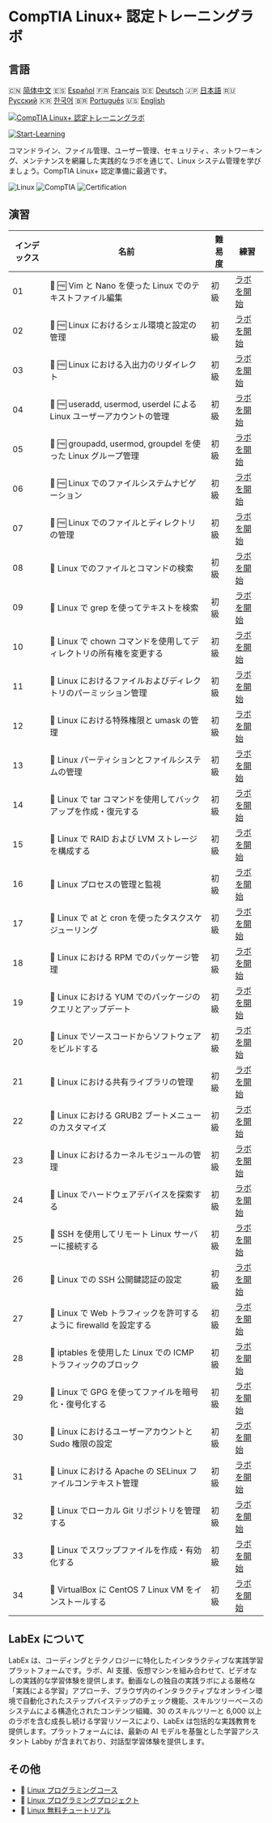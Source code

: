 # CompTIA Linux+ 認定トレーニングラボ

## 言語

🇨🇳 [简体中文](README_zh.md) 🇪🇸 [Español](README_es.md) 🇫🇷 [Français](README_fr.md) 🇩🇪 [Deutsch](README_de.md) 🇯🇵 [日本語](README_ja.md) 🇷🇺 [Русский](README_ru.md) 🇰🇷 [한국어](README_ko.md) 🇧🇷 [Português](README_pt.md) 🇺🇸 [English](README.md) 

[![CompTIA Linux+ 認定トレーニングラボ](https://cover-creator.labex.io/comptia-linux-plus-training-labs.png?lang=ja)](https://labex.io/ja/courses/comptia-linux-plus-training-labs)

[![Start-Learning](https://img.shields.io/badge/Start-Learning-whitesmoke?style=for-the-badge)](https://labex.io/ja/courses/comptia-linux-plus-training-labs)

コマンドライン、ファイル管理、ユーザー管理、セキュリティ、ネットワーキング、メンテナンスを網羅した実践的なラボを通じて、Linux システム管理を学びましょう。CompTIA Linux+ 認定準備に最適です。

![Linux](https://img.shields.io/badge/Linux-whitesmoke?style=for-the-badge&logo=linux)
![CompTIA](https://img.shields.io/badge/CompTIA-whitesmoke?style=for-the-badge&logo=comptia)
![Certification](https://img.shields.io/badge/Certification-whitesmoke?style=for-the-badge&logo=certification)


## 演習

|   インデックス | 名前                                                                  | 難易度   | 練習                                                                                                                                              |
|----------------|-----------------------------------------------------------------------|----------|---------------------------------------------------------------------------------------------------------------------------------------------------|
|             01 | 📖 🆓 Vim と Nano を使った Linux でのテキストファイル編集             | 初級     | <a target='_blank' href='https://labex.io/ja/tutorials/comptia-edit-text-files-in-linux-with-vim-and-nano-591076'>ラボを開始</a>                  |
|             02 | 📖 🆓 Linux におけるシェル環境と設定の管理                            | 初級     | <a target='_blank' href='https://labex.io/ja/tutorials/comptia-manage-shell-environment-and-configuration-in-linux-590838'>ラボを開始</a>         |
|             03 | 📖 🆓 Linux における入出力のリダイレクト                              | 初級     | <a target='_blank' href='https://labex.io/ja/tutorials/comptia-redirecting-input-and-output-in-linux-590840'>ラボを開始</a>                       |
|             04 | 📖 🆓 useradd, usermod, userdel による Linux ユーザーアカウントの管理 | 初級     | <a target='_blank' href='https://labex.io/ja/tutorials/comptia-manage-linux-user-accounts-with-useradd-usermod-and-userdel-590837'>ラボを開始</a> |
|             05 | 📖 🆓 groupadd, usermod, groupdel を使った Linux グループ管理         | 初級     | <a target='_blank' href='https://labex.io/ja/tutorials/comptia-manage-linux-groups-with-groupadd-usermod-and-groupdel-590836'>ラボを開始</a>      |
|             06 | 📖 🆓 Linux でのファイルシステムナビゲーション                        | 初級     | <a target='_blank' href='https://labex.io/ja/tutorials/comptia-navigate-the-filesystem-in-linux-590971'>ラボを開始</a>                            |
|             07 | 📖 🆓 Linux でのファイルとディレクトリの管理                          | 初級     | <a target='_blank' href='https://labex.io/ja/tutorials/comptia-manage-files-and-directories-in-linux-590835'>ラボを開始</a>                       |
|             08 | 📖  Linux でのファイルとコマンドの検索                                | 初級     | <a target='_blank' href='https://labex.io/ja/tutorials/comptia-find-files-and-commands-in-linux-590834'>ラボを開始</a>                            |
|             09 | 📖  Linux で grep を使ってテキストを検索                              | 初級     | <a target='_blank' href='https://labex.io/ja/tutorials/comptia-search-text-with-grep-in-linux-590841'>ラボを開始</a>                              |
|             10 | 📖  Linux で chown コマンドを使用してディレクトリの所有権を変更する   | 初級     | <a target='_blank' href='https://labex.io/ja/tutorials/comptia-modify-directory-ownership-with-chown-in-linux-590847'>ラボを開始</a>              |
|             11 | 📖  Linux におけるファイルおよびディレクトリのパーミッション管理      | 初級     | <a target='_blank' href='https://labex.io/ja/tutorials/comptia-manage-file-and-directory-permissions-in-linux-590844'>ラボを開始</a>              |
|             12 | 📖  Linux における特殊権限と umask の管理                             | 初級     | <a target='_blank' href='https://labex.io/ja/tutorials/linux-manage-special-permissions-and-umask-in-linux-590846'>ラボを開始</a>                 |
|             13 | 📖  Linux パーティションとファイルシステムの管理                      | 初級     | <a target='_blank' href='https://labex.io/ja/tutorials/comptia-manage-linux-partitions-and-filesystems-590845'>ラボを開始</a>                     |
|             14 | 📖  Linux で tar コマンドを使用してバックアップを作成・復元する       | 初級     | <a target='_blank' href='https://labex.io/ja/tutorials/comptia-create-and-restore-a-backup-with-tar-in-linux-590843'>ラボを開始</a>               |
|             15 | 📖  Linux で RAID および LVM ストレージを構成する                     | 初級     | <a target='_blank' href='https://labex.io/ja/tutorials/comptia-configure-raid-and-lvm-storage-in-linux-590842'>ラボを開始</a>                     |
|             16 | 📖  Linux プロセスの管理と監視                                        | 初級     | <a target='_blank' href='https://labex.io/ja/tutorials/comptia-manage-and-monitor-linux-processes-590864'>ラボを開始</a>                          |
|             17 | 📖  Linux で at と cron を使ったタスクスケジューリング                | 初級     | <a target='_blank' href='https://labex.io/ja/tutorials/comptia-schedule-tasks-with-at-and-cron-in-linux-590870'>ラボを開始</a>                    |
|             18 | 📖  Linux における RPM でのパッケージ管理                             | 初級     | <a target='_blank' href='https://labex.io/ja/tutorials/rhel-managing-packages-with-rpm-in-linux-590868'>ラボを開始</a>                            |
|             19 | 📖  Linux における YUM でのパッケージのクエリとアップデート           | 初級     | <a target='_blank' href='https://labex.io/ja/tutorials/rhel-query-and-update-packages-with-yum-in-linux-590869'>ラボを開始</a>                    |
|             20 | 📖  Linux でソースコードからソフトウェアをビルドする                  | 初級     | <a target='_blank' href='https://labex.io/ja/tutorials/comptia-build-software-from-source-code-in-linux-590853'>ラボを開始</a>                    |
|             21 | 📖  Linux における共有ライブラリの管理                                | 初級     | <a target='_blank' href='https://labex.io/ja/tutorials/comptia-manage-shared-libraries-in-linux-590867'>ラボを開始</a>                            |
|             22 | 📖  Linux における GRUB2 ブートメニューのカスタマイズ                 | 初級     | <a target='_blank' href='https://labex.io/ja/tutorials/comptia-customize-the-grub2-boot-menu-in-linux-590859'>ラボを開始</a>                      |
|             23 | 📖  Linux におけるカーネルモジュールの管理                            | 初級     | <a target='_blank' href='https://labex.io/ja/tutorials/comptia-manage-kernel-modules-in-linux-590865'>ラボを開始</a>                              |
|             24 | 📖  Linux でハードウェアデバイスを探索する                            | 初級     | <a target='_blank' href='https://labex.io/ja/tutorials/comptia-explore-hardware-devices-in-linux-590861'>ラボを開始</a>                           |
|             25 | 📖  SSH を使用してリモート Linux サーバーに接続する                   | 初級     | <a target='_blank' href='https://labex.io/ja/tutorials/linux-connect-to-a-remote-linux-server-using-ssh-590857'>ラボを開始</a>                    |
|             26 | 📖  Linux での SSH 公開鍵認証の設定                                   | 初級     | <a target='_blank' href='https://labex.io/ja/tutorials/comptia-configure-ssh-public-key-authentication-in-linux-590855'>ラボを開始</a>            |
|             27 | 📖  Linux で Web トラフィックを許可するように firewalld を設定する    | 初級     | <a target='_blank' href='https://labex.io/ja/tutorials/comptia-configure-firewalld-to-allow-web-traffic-in-linux-590854'>ラボを開始</a>           |
|             28 | 📖  iptables を使用した Linux での ICMP トラフィックのブロック        | 初級     | <a target='_blank' href='https://labex.io/ja/tutorials/comptia-block-icmp-traffic-in-linux-using-iptables-590852'>ラボを開始</a>                  |
|             29 | 📖  Linux で GPG を使ってファイルを暗号化・復号化する                 | 初級     | <a target='_blank' href='https://labex.io/ja/tutorials/comptia-encrypt-and-decrypt-files-with-gpg-in-linux-590860'>ラボを開始</a>                 |
|             30 | 📖  Linux におけるユーザーアカウントと Sudo 権限の設定                | 初級     | <a target='_blank' href='https://labex.io/ja/tutorials/comptia-configure-user-accounts-and-sudo-privileges-in-linux-590856'>ラボを開始</a>        |
|             31 | 📖  Linux における Apache の SELinux ファイルコンテキスト管理         | 初級     | <a target='_blank' href='https://labex.io/ja/tutorials/comptia-manage-selinux-file-contexts-for-apache-in-linux-590866'>ラボを開始</a>            |
|             32 | 📖  Linux でローカル Git リポジトリを管理する                         | 初級     | <a target='_blank' href='https://labex.io/ja/tutorials/comptia-manage-a-local-git-repository-in-linux-590863'>ラボを開始</a>                      |
|             33 | 📖  Linux でスワップファイルを作成・有効化する                        | 初級     | <a target='_blank' href='https://labex.io/ja/tutorials/comptia-create-and-activate-a-swap-file-in-linux-590858'>ラボを開始</a>                    |
|             34 | 📖  VirtualBox に CentOS 7 Linux VM をインストールする                | 初級     | <a target='_blank' href='https://labex.io/ja/tutorials/comptia-install-a-centos-7-linux-vm-in-virtualbox-590862'>ラボを開始</a>                   |

## LabEx について

LabEx は、コーディングとテクノロジーに特化したインタラクティブな実践学習プラットフォームです。ラボ、AI 支援、仮想マシンを組み合わせて、ビデオなしの実践的な学習体験を提供します。動画なしの独自の実践ラボによる厳格な「実践による学習」アプローチ、ブラウザ内のインタラクティブなオンライン環境で自動化されたステップバイステップのチェック機能、スキルツリーベースのシステムによる構造化されたコンテンツ組織、30 のスキルツリーと 6,000 以上のラボを含む成長し続ける学習リソースにより、LabEx は包括的な実践教育を提供します。プラットフォームには、最新の AI モデルを基盤とした学習アシスタント Labby が含まれており、対話型学習体験を提供します。

## その他

- 🔗 [Linux プログラミングコース](https://github.com/labex-labs/awesome-programming-courses)
- 🔗 [Linux プログラミングプロジェクト](https://github.com/labex-labs/awesome-programming-projects)
- 🔗 [Linux 無料チュートリアル](https://github.com/labex-labs/linux-free-tutorials)

